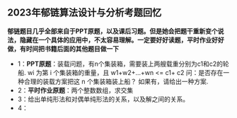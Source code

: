## 2023年郁链算法设计与分析考题回忆

**郁链题目几乎全部来自于PPT原题，以及课后习题。但是她会把题干重新变个说法，隐藏在一个具体的应用中，不太容易理解。一定要好好读题，平时作业好好做，有时间把书籍后面的其他题目做一下**

- 1：**PPT原题**：装载问题，有n个集装箱，需要装上两艘载重分别为c1和c2的轮船.  wi 为第 i 个集装箱的重量，且 w1+w2+...+wn <= c1+ c2 问：是否存在一种合理的装载方案把这 n 个集装箱装上船？ 如果有，请给出一种方案.
- 2：**平时作业原题**：两个整数数组，求交集
- 3：给出单纯形法和对偶单纯形法的关系，以及解之间的关系。
- 4：